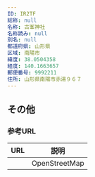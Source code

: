 ```yaml
---
ID: IR2TF
総称: null
名称: 古峯神社
名称読み: null
別名: null
都道府県: 山形県
区域: 南陽市
緯度: 38.0504358
経度: 140.1663657
郵便番号: 9992211
住所: 山形県南陽市赤湯９６７
---
```


## その他

### 参考URL

| URL | 説明          |
| --- | ------------- |
|     | OpenStreetMap |
